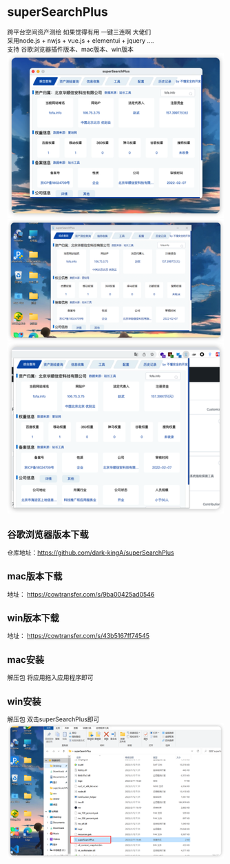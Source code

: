 # superSearchPlus
跨平台空间资产测绘 如果觉得有用 一键三连啊 大佬们 </br>
采用node.js + nwjs + vue.js  + elementui + jquery ....</br>
支持 谷歌浏览器插件版本、mac版本、win版本
<img src="./info/info-mac.png">
<img src="./info/info-win.png">
<img src="./info/info-google.png">

## 谷歌浏览器版本下载
仓库地址：https://github.com/dark-kingA/superSearchPlus
## mac版本下载
地址： https://cowtransfer.com/s/9ba00425ad0546
## win版本下载
地址： https://cowtransfer.com/s/43b5167ff74545


## mac安装
解压包 将应用拖入应用程序即可

## win安装
解压包
双击superSearchPlus即可
<img src="./info/info4.png">